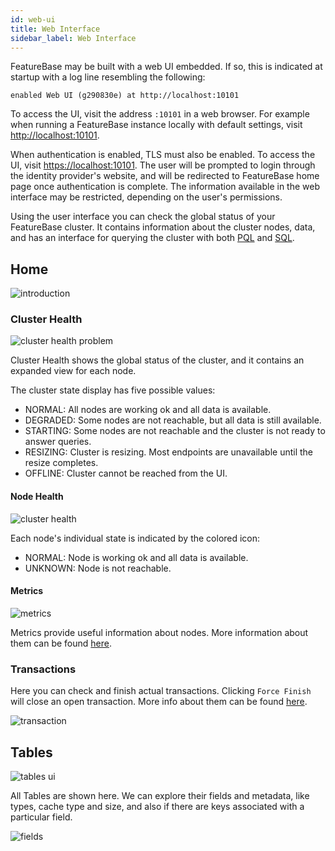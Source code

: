 ```yaml
---
id: web-ui
title: Web Interface
sidebar_label: Web Interface
---
```


FeatureBase may be built with a web UI embedded. If so, this is indicated at startup with a log line resembling the following:

`enabled Web UI (g290830e) at http://localhost:10101`

To access the UI, visit the address `:10101` in a web browser. For example when running a FeatureBase instance locally with default settings, visit [http://localhost:10101](http://localhost:10101).

When authentication is enabled, TLS must also be enabled. To access the UI, visit [https://localhost:10101](https://localhost:10101). The user will be prompted to login through the identity provider's website, and will be redirected to FeatureBase home page once authentication is complete. The information available in the web interface may be restricted, depending on the user's permissions.

Using the user interface you can check the global status of your FeatureBase cluster.
It contains information about the cluster nodes, data, and has an interface for querying the cluster with both [PQL](/reference/pql) and [SQL](/reference/data-querying/sql).

## Home

![introduction](/img/ui-home.png)

### Cluster Health

![cluster health problem](/img/ui-cluster-health-problem.png)

Cluster Health shows the global status of the cluster, 
and it contains an expanded view for each node.

The cluster state display has five possible values:

- <Status color="#57a852" /> NORMAL: All nodes are working ok and all data is available.
- <Status color="#ffa427" /> DEGRADED: Some nodes are not reachable, but all data is still available.
- <Status color="#cd6048" /> STARTING: Some nodes are not reachable and the cluster is not ready to answer queries.
- <Status color="#48b5cd" /> RESIZING: Cluster is resizing. Most endpoints are unavailable until the resize completes.
- <Status color="#a9a9a9" /> OFFLINE: Cluster cannot be reached from the UI.

#### Node Health

![cluster health](/img/ui-node-status.png)

Each node's individual state is indicated by the colored icon:
- <Status color="#57a852" /> NORMAL: Node is working ok and all data is available.
- <Status color="#a9a9a9" /> UNKNOWN: Node is not reachable.

#### Metrics

![metrics](/img/ui-metrics.png)

Metrics provide useful information about nodes.
More information about them can be found [here](/reference/operations/enterprise/monitoring#metrics).

### Transactions

Here you can check and finish actual transactions.
Clicking `Force Finish` will close an open transaction.
More info about them can be found [here](/reference/api/enterprise/apis#transactions).

![transaction](/img/ui-transactions.png)

## Tables
![tables ui](/img/ui-tables.png)

All Tables are shown here.
We can explore their fields and metadata,
like types, cache type and size,
and also if there are keys associated with a particular field.

![fields](/img/ui-fields.png)
